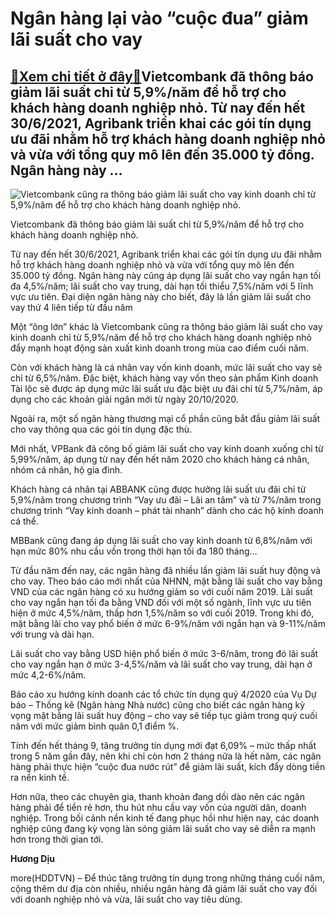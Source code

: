 Ngân hàng lại vào “cuộc đua” giảm lãi suất cho vay
==================================================

[:gift:Xem chi tiết ở đây:gift:](https://hddtvn.com/ngan-hang-lai-vao-cuoc-dua-giam-lai-suat-cho-vay/)Vietcombank đã thông báo giảm lãi suất chỉ từ 5,9%/năm để hỗ trợ cho khách hàng doanh nghiệp nhỏ. Từ nay đến hết 30/6/2021, Agribank triển khai các gói tín dụng ưu đãi nhằm hỗ trợ khách hàng doanh nghiệp nhỏ và vừa với tổng quy mô lên đến 35.000 tỷ đồng. Ngân hàng này …
------------------------------------------------------------------------------------------------------------------------------------------------------------------------------------------------------------------------------------------------------------------------------





![Vietcombank cũng ra thông báo giảm lãi suất cho vay kinh doanh chỉ từ 5,9%/năm để hỗ trợ cho khách hàng doanh nghiệp nhỏ.](https://hddtvn.com/wp-content/uploads/2021/01/1526_1Vietcombank.jpg "Vietcombank cũng ra thông báo giảm lãi suất cho vay kinh doanh chỉ từ 5,9%/năm để hỗ trợ cho khách hàng doanh nghiệp nhỏ.")


Vietcombank đã thông báo giảm lãi suất chỉ từ 5,9%/năm để hỗ trợ cho khách hàng doanh nghiệp nhỏ.



Từ nay đến hết 30/6/2021, Agribank triển khai các gói tín dụng ưu đãi nhằm hỗ trợ khách hàng doanh nghiệp nhỏ và vừa với tổng quy mô lên đến 35.000 tỷ đồng. Ngân hàng này cũng áp dụng lãi suất cho vay ngắn hạn tối đa 4,5%/năm; lãi suất cho vay trung, dài hạn tối thiểu 7,5%/năm với 5 lĩnh vực ưu tiên. Đại diện ngân hàng này cho biết, đây là lần giảm lãi suất cho vay thứ 4 liên tiếp từ đầu năm


Một “ông lớn” khác là Vietcombank cũng ra thông báo giảm lãi suất cho vay kinh doanh chỉ từ 5,9%/năm để hỗ trợ cho khách hàng doanh nghiệp nhỏ đẩy mạnh hoạt động sản xuất kinh doanh trong mùa cao điểm cuối năm.


Còn với khách hàng là cá nhân vay vốn kinh doanh, mức lãi suất cho vay sẽ chỉ từ 6,5%/năm. Đặc biệt, khách hàng vay vốn theo sản phẩm Kinh doanh Tài lộc sẽ được áp dụng mức lãi suất ưu đặc biệt ưu đãi chỉ từ 5,7%/năm, áp dụng cho các khoản giải ngân mới từ ngày 20/10/2020.


Ngoài ra, một số ngân hàng thương mại cổ phần cũng bắt đầu giảm lãi suất cho vay thông qua các gói tín dụng đặc thù.


Mới nhất, VPBank đã công bố giảm lãi suất cho vay kinh doanh xuống chỉ từ 5,99%/năm, áp dụng từ nay đến hết năm 2020 cho khách hàng cá nhân, nhóm cá nhân, hộ gia đình.


Khách hàng cá nhân tại ABBANK cũng được hưởng lãi suất ưu đãi chỉ từ 5,9%/năm trong chương trình “Vay ưu đãi – Lãi an tâm” và từ 7%/năm trong chương trình “Vay kinh doanh – phát tài nhanh” dành cho các hộ kinh doanh cá thể.


MBBank cũng đang áp dụng lãi suất cho vay kinh doanh từ 6,8%/năm với hạn mức 80% nhu cầu vốn trong thời hạn tối đa 180 tháng…


Từ đầu năm đến nay, các ngân hàng đã nhiều lần giảm lãi suất huy động và cho vay. Theo báo cáo mới nhất của NHNN, mặt bằng lãi suất cho vay bằng VND của các ngân hàng có xu hướng giảm so với cuối năm 2019. Lãi suất cho vay ngắn hạn tối đa bằng VND đối với một số ngành, lĩnh vực ưu tiên hiện ở mức 4,5%/năm, thấp hơn 1,5%/năm so với cuối 2019. Trong khi đó, mặt bằng lãi cho vay phổ biến ở mức 6-9%/năm với ngắn hạn và 9-11%/năm với trung và dài hạn.


Lãi suất cho vay bằng USD hiện phổ biến ở mức 3-6/năm, trong đó lãi suất cho vay ngắn hạn ở mức 3-4,5%/năm và lãi suất cho vay trung, dài hạn ở mức 4,2-6%/năm.


Báo cáo xu hướng kinh doanh các tổ chức tín dụng quý 4/2020 của Vụ Dự báo – Thống kê (Ngân hàng Nhà nước) cũng cho biết các ngân hàng kỳ vọng mặt bằng lãi suất huy động – cho vay sẽ tiếp tục giảm trong quý cuối năm với mức giảm bình quân 0,1 điểm %.


Tính đến hết tháng 9, tăng trưởng tín dụng mới đạt 6,09% – mức thấp nhất trong 5 năm gần đây, nên khi chỉ còn hơn 2 tháng nữa là hết năm, các ngân hàng phải thực hiện “cuộc đua nước rút” để giảm lãi suất, kích đẩy dòng tiền ra nền kinh tế.


Hơn nữa, theo các chuyên gia, thanh khoản đang dồi dào nên các ngân hàng phải để tiền rẻ hơn, thu hút nhu cầu vay vốn của người dân, doanh nghiệp. Trong bối cảnh nền kinh tế đang phục hồi như hiện nay, các doanh nghiệp cũng đang kỳ vọng làn sóng giảm lãi suất cho vay sẽ diễn ra mạnh hơn trong thời gian tới.




**Hương Dịu**



more(HDDTVN) – Để thúc tăng trưởng tín dụng trong những tháng cuối năm, cộng thêm dư địa còn nhiều, nhiều ngân hàng đã giảm lãi suất cho vay đối với doanh nghiệp nhỏ và vừa, lãi suất cho vay tiêu dùng.

